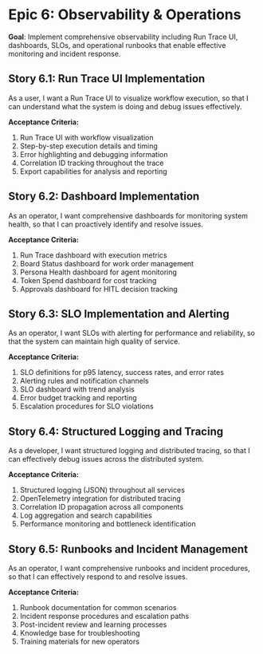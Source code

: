 # Epic 6: Observability & Operations

**Goal**: Implement comprehensive observability including Run Trace UI, dashboards, SLOs, and operational runbooks that enable effective monitoring and incident response.

## Story 6.1: Run Trace UI Implementation

As a user,
I want a Run Trace UI to visualize workflow execution,
so that I can understand what the system is doing and debug issues effectively.

**Acceptance Criteria:**

1. Run Trace UI with workflow visualization
2. Step-by-step execution details and timing
3. Error highlighting and debugging information
4. Correlation ID tracking throughout the trace
5. Export capabilities for analysis and reporting

## Story 6.2: Dashboard Implementation

As an operator,
I want comprehensive dashboards for monitoring system health,
so that I can proactively identify and resolve issues.

**Acceptance Criteria:**

1. Run Trace dashboard with execution metrics
2. Board Status dashboard for work order management
3. Persona Health dashboard for agent monitoring
4. Token Spend dashboard for cost tracking
5. Approvals dashboard for HITL decision tracking

## Story 6.3: SLO Implementation and Alerting

As an operator,
I want SLOs with alerting for performance and reliability,
so that the system can maintain high quality of service.

**Acceptance Criteria:**

1. SLO definitions for p95 latency, success rates, and error rates
2. Alerting rules and notification channels
3. SLO dashboard with trend analysis
4. Error budget tracking and reporting
5. Escalation procedures for SLO violations

## Story 6.4: Structured Logging and Tracing

As a developer,
I want structured logging and distributed tracing,
so that I can effectively debug issues across the distributed system.

**Acceptance Criteria:**

1. Structured logging (JSON) throughout all services
2. OpenTelemetry integration for distributed tracing
3. Correlation ID propagation across all components
4. Log aggregation and search capabilities
5. Performance monitoring and bottleneck identification

## Story 6.5: Runbooks and Incident Management

As an operator,
I want comprehensive runbooks and incident procedures,
so that I can effectively respond to and resolve issues.

**Acceptance Criteria:**

1. Runbook documentation for common scenarios
2. Incident response procedures and escalation paths
3. Post-incident review and learning processes
4. Knowledge base for troubleshooting
5. Training materials for new operators
